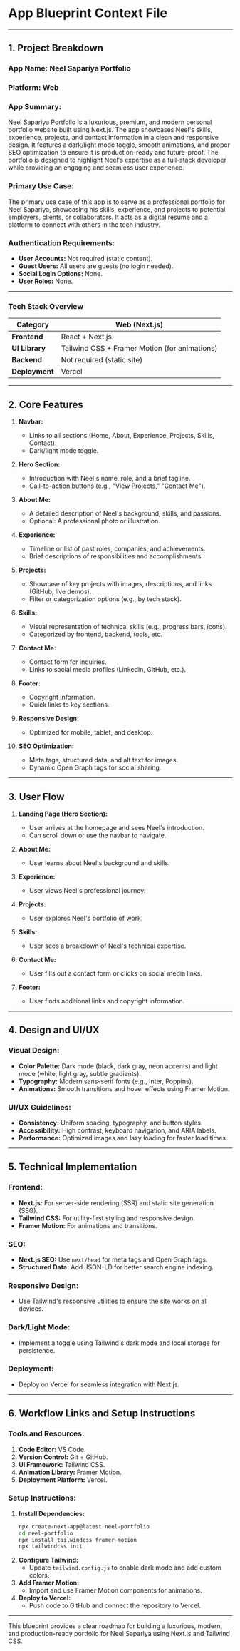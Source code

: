# App Blueprint Context File

---

## **1. Project Breakdown**

### **App Name:** Neel Sapariya Portfolio

### **Platform:** Web

### **App Summary:**
Neel Sapariya Portfolio is a luxurious, premium, and modern personal portfolio website built using Next.js. The app showcases Neel's skills, experience, projects, and contact information in a clean and responsive design. It features a dark/light mode toggle, smooth animations, and proper SEO optimization to ensure it is production-ready and future-proof. The portfolio is designed to highlight Neel's expertise as a full-stack developer while providing an engaging and seamless user experience.

### **Primary Use Case:**
The primary use case of this app is to serve as a professional portfolio for Neel Sapariya, showcasing his skills, experience, and projects to potential employers, clients, or collaborators. It acts as a digital resume and a platform to connect with others in the tech industry.

### **Authentication Requirements:**
- **User Accounts:** Not required (static content).
- **Guest Users:** All users are guests (no login needed).
- **Social Login Options:** None.
- **User Roles:** None.

---

### **Tech Stack Overview**

| Category       | Web (Next.js)                                  |
|---------------|------------------------------------------------|
| **Frontend**  | React + Next.js                               |
| **UI Library** | Tailwind CSS + Framer Motion (for animations) |
| **Backend**   | Not required (static site)                    |
| **Deployment** | Vercel                                        |

---

## **2. Core Features**

1. **Navbar:**
   - Links to all sections (Home, About, Experience, Projects, Skills, Contact).
   - Dark/light mode toggle.

2. **Hero Section:**
   - Introduction with Neel's name, role, and a brief tagline.
   - Call-to-action buttons (e.g., "View Projects," "Contact Me").

3. **About Me:**
   - A detailed description of Neel's background, skills, and passions.
   - Optional: A professional photo or illustration.

4. **Experience:**
   - Timeline or list of past roles, companies, and achievements.
   - Brief descriptions of responsibilities and accomplishments.

5. **Projects:**
   - Showcase of key projects with images, descriptions, and links (GitHub, live demos).
   - Filter or categorization options (e.g., by tech stack).

6. **Skills:**
   - Visual representation of technical skills (e.g., progress bars, icons).
   - Categorized by frontend, backend, tools, etc.

7. **Contact Me:**
   - Contact form for inquiries.
   - Links to social media profiles (LinkedIn, GitHub, etc.).

8. **Footer:**
   - Copyright information.
   - Quick links to key sections.

9. **Responsive Design:**
   - Optimized for mobile, tablet, and desktop.

10. **SEO Optimization:**
    - Meta tags, structured data, and alt text for images.
    - Dynamic Open Graph tags for social sharing.

---

## **3. User Flow**

1. **Landing Page (Hero Section):**
   - User arrives at the homepage and sees Neel's introduction.
   - Can scroll down or use the navbar to navigate.

2. **About Me:**
   - User learns about Neel's background and skills.

3. **Experience:**
   - User views Neel's professional journey.

4. **Projects:**
   - User explores Neel's portfolio of work.

5. **Skills:**
   - User sees a breakdown of Neel's technical expertise.

6. **Contact Me:**
   - User fills out a contact form or clicks on social media links.

7. **Footer:**
   - User finds additional links and copyright information.

---

## **4. Design and UI/UX**

### **Visual Design:**
- **Color Palette:** Dark mode (black, dark gray, neon accents) and light mode (white, light gray, subtle gradients).
- **Typography:** Modern sans-serif fonts (e.g., Inter, Poppins).
- **Animations:** Smooth transitions and hover effects using Framer Motion.

### **UI/UX Guidelines:**
- **Consistency:** Uniform spacing, typography, and button styles.
- **Accessibility:** High contrast, keyboard navigation, and ARIA labels.
- **Performance:** Optimized images and lazy loading for faster load times.

---

## **5. Technical Implementation**

### **Frontend:**
- **Next.js:** For server-side rendering (SSR) and static site generation (SSG).
- **Tailwind CSS:** For utility-first styling and responsive design.
- **Framer Motion:** For animations and transitions.

### **SEO:**
- **Next.js SEO:** Use `next/head` for meta tags and Open Graph tags.
- **Structured Data:** Add JSON-LD for better search engine indexing.

### **Responsive Design:**
- Use Tailwind's responsive utilities to ensure the site works on all devices.

### **Dark/Light Mode:**
- Implement a toggle using Tailwind's dark mode and local storage for persistence.

### **Deployment:**
- Deploy on Vercel for seamless integration with Next.js.

---

## **6. Workflow Links and Setup Instructions**

### **Tools and Resources:**
1. **Code Editor:** VS Code.
2. **Version Control:** Git + GitHub.
3. **UI Framework:** Tailwind CSS.
4. **Animation Library:** Framer Motion.
5. **Deployment Platform:** Vercel.

### **Setup Instructions:**
1. **Install Dependencies:**
   ```bash
   npx create-next-app@latest neel-portfolio
   cd neel-portfolio
   npm install tailwindcss framer-motion
   npx tailwindcss init
   ```
2. **Configure Tailwind:**
   - Update `tailwind.config.js` to enable dark mode and add custom colors.
3. **Add Framer Motion:**
   - Import and use Framer Motion components for animations.
4. **Deploy to Vercel:**
   - Push code to GitHub and connect the repository to Vercel.

---

This blueprint provides a clear roadmap for building a luxurious, modern, and production-ready portfolio for Neel Sapariya using Next.js and Tailwind CSS.